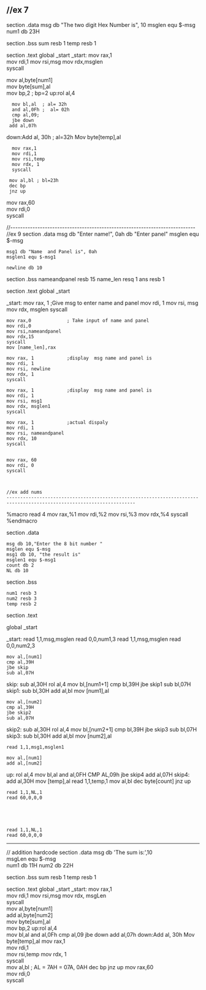 //ex 7
----------------------------------------------------------------------------------------------------
section .data
	 msg db "The two digit Hex Number is", 10
	 msglen equ $-msg
	 num1 db 23H

section .bss
	sum resb 1
	temp resb 1	
	
section .text
global _start
_start:
         mov rax,1         	
         mov rdi,1 
         mov rsi,msg 
         mov rdx,msglen  
         syscall
         
mov al,byte[num1]         
mov byte[sum],al   
mov bp,2	 ; bp=2
up:rol al,4 

      mov bl,al  ; al= 32h
      and al,0Fh ;  al= 02h
      cmp al,09;  
      jbe down
     add al,07h
down:Add al, 30h ; al=32h
      Mov byte[temp],al 
      
      mov rax,1         	 
      mov rdi,1  
      mov rsi,temp 
      mov rdx, 1  
      syscall	

     mov al,bl ; bl=23h
     dec bp
     jnz up
     
mov rax,60    
mov rdi,0      
syscall


//---------------------------------------------------------------------------
//ex 9
section .data
    msg db "Enter name!", 0ah
        db "Enter panel"
    msglen equ $-msg
    
    msg1 db "Name  and Panel is", 0ah
    msglen1 equ $-msg1
    
    newline db 10
    
section .bss
nameandpanel resb 15
name_len resq 1
ans resb 1

section .text
    global _start

_start:
    mov rax, 1            ;Give msg to enter name and panel
    mov rdi, 1
    mov rsi, msg
    mov rdx, msglen
    syscall
    
    mov rax,0         	  ; Take input of name and panel
    mov rdi,0 
    mov rsi,nameandpanel 
    mov rdx,15  
    syscall		 
    mov [name_len],rax
    
    mov rax, 1            ;display  msg name and panel is
    mov rdi, 1
    mov rsi, newline
    mov rdx, 1
    syscall
    
    mov rax, 1            ;display  msg name and panel is
    mov rdi, 1
    mov rsi, msg1
    mov rdx, msglen1
    syscall
    
    mov rax, 1            ;actual dispaly
    mov rdi, 1
    mov rsi, nameandpanel
    mov rdx, 10
    syscall 
    
   
    mov rax, 60
    mov rdi, 0
    syscall
    
    
    
    //ex add nums
    ---------------------------------------------------------------------------------------------------------------------
  %macro read 4
    mov rax,%1
    mov rdi,%2
    mov rsi,%3
    mov rdx,%4
	syscall
%endmacro

section .data

	msg db 10,"Enter the 8 bit number "
	msglen equ $-msg
	msg1 db 10, "the result is"
	msglen1 equ $-msg1
	count db 2
	NL db 10

section .bss

	num1 resb 3
	num2 resb 3
	temp resb 2

section .text

global _start

_start:
	read 1,1,msg,msglen
	read 0,0,num1,3
	read 1,1,msg,msglen
	read 0,0,num2,3

	mov al,[num1]
	cmp al,39H
	jbe skip
	sub al,07H
skip:   sub al,30H
	rol al,4
	mov bl,[num1+1]
	cmp bl,39H
	jbe skip1
	sub bl,07H
skip1:  sub bl,30H
	add al,bl
	mov [num1],al


	mov al,[num2]
	cmp al,39H
	jbe skip2
	sub al,07H
skip2:  sub al,30H
	rol al,4
	mov bl,[num2+1]
	cmp bl,39H
	jbe skip3
	sub bl,07H
skip3:  sub bl,30H
	add al,bl
	mov [num2],al

	read 1,1,msg1,msglen1

	mov al,[num1]
	add al,[num2]
up:	rol al,4
	mov bl,al
	and al,0FH
	CMP AL,09h
	jbe skip4
	add al,07H
skip4:  add al,30H
	mov [temp],al
	read 1,1,temp,1
	mov al,bl
	dec byte[count]
	jnz up	

	read 1,1,NL,1
	read 60,0,0,0




  
	read 1,1,NL,1
	read 60,0,0,0
 
 ----------------------------------------------------------
 // addition hardcode
 section .data
	msg db 'The sum is:',10   
	msgLen  equ $-msg    
	num1 db  11H
	num2 db  22H 
	
section .bss
	sum resb 1
	temp resb 1			
 
section .text
global _start 
_start:
         mov rax,1         	
         mov rdi,1 
         mov rsi,msg 
         mov rdx, msgLen  
         syscall		 	                    
mov al,byte[num1]        
add al,byte[num2]                  
mov byte[sum],al   
mov bp,2
up:rol al,4  
   mov bl,al
   and al,0Fh 
   cmp al,09 
    jbe down
     add al,07h
    down:Add al, 30h
      Mov byte[temp],al 
       mov rax,1         	 
      mov rdi,1  
      mov rsi,temp 
      mov rdx, 1  
       syscall	
      mov al,bl ; AL = 7AH =  07A, 0AH
     dec bp
     jnz up
mov rax,60    
mov rdi,0      
syscall
	
